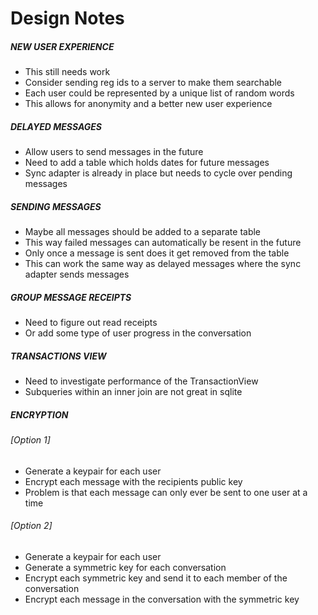 # Design Notes

##### NEW USER EXPERIENCE
* This still needs work
* Consider sending reg ids to a server to make them searchable
* Each user could be represented by a unique list of random words
* This allows for anonymity and a better new user experience

##### DELAYED MESSAGES
* Allow users to send messages in the future
* Need to add a table which holds dates for future messages
* Sync adapter is already in place but needs to cycle over pending messages

##### SENDING MESSAGES
* Maybe all messages should be added to a separate table
* This way failed messages can automatically be resent in the future
* Only once a message is sent does it get removed from the table
* This can work the same way as delayed messages where the sync adapter sends messages

##### GROUP MESSAGE RECEIPTS
* Need to figure out read receipts
* Or add some type of user progress in the conversation

##### TRANSACTIONS VIEW
* Need to investigate performance of the TransactionView
* Subqueries within an inner join are not great in sqlite

##### ENCRYPTION
###### [Option 1]
* Generate a keypair for each user
* Encrypt each message with the recipients public key
* Problem is that each message can only ever be sent to one user at a time

###### [Option 2]
* Generate a keypair for each user
* Generate a symmetric key for each conversation
* Encrypt each symmetric key and send it to each member of the conversation
* Encrypt each message in the conversation with the symmetric key